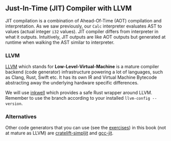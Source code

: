 ## Just-In-Time (JIT) Compiler with LLVM

JIT compilation is a combination of Ahead-Of-Time (AOT) compilation and interpretation. As we saw previously, our `Calc` interpreter evaluates AST to values (actual integer `i32` values). JIT compiler differs from interpreter in what it outputs. Intuitively, JIT outputs are like AOT outputs but generated at runtime when walking the AST similar to interpreter.

### LLVM

[LLVM](https://en.wikipedia.org/wiki/LLVM) which stands for **Low-Level-Virtual-Machine** is a mature compiler backend (code generator) infrastructure powering a lot of languages, such as Clang, Rust, Swift etc. It has its own IR and Virtual Machine Bytecode abstracting away the underlying hardware specific differences.

We will use [inkwell](https://github.com/TheDan64/inkwell) which provides a safe Rust wrapper around LLVM. Remember to use the branch according to your installed `llvm-config --version`.

### Alternatives

Other code generators that you can use (see the [exercises](./exercise.md)) in this book (not at mature as LLVM) are [cratelift-simpljit](https://docs.rs/cranelift-simplejit/0.64.0/cranelift_simplejit/index.html) and [gcc-jit](https://github.com/philberty/gccrs).
